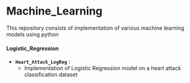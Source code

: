# Machine_Learning
This repository consists of implementation of various machine learning models using python

#### Logistic_Regression
* **`Heart_Attack_LogReg`** : 
  *  Implementation of Logistic Regression model on a heart attack classification dataset
